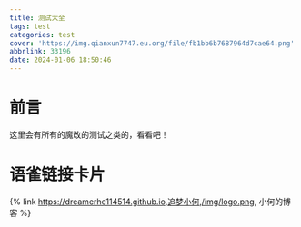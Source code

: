 ```yaml
---
title: 测试大全
tags: test
categories: test
cover: 'https://img.qianxun7747.eu.org/file/fb1bb6b7687964d7cae64.png'
abbrlink: 33196
date: 2024-01-06 18:50:46
---
```

# 前言
这里会有所有的魔改的测试之类的，看看吧！
# 语雀链接卡片
{% link https://dreamerhe114514.github.io,追梦小何,/img/logo.png, 小何的博客 %}